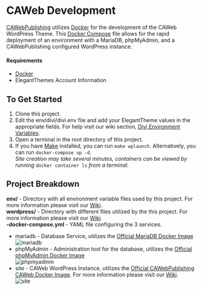 # CAWeb Development  

[CAWebPublishing](https://caweb.cdt.ca.gov/) utilizes [Docker](https://www.docker.com/) for the development of the CAWeb WordPress Theme. This [Docker Compose](https://docs.docker.com/compose/) file allows for the rapid deployment of an environment with a MariaDB, phpMyAdmin, and a CAWebPublishing configured WordPress instance.  

#### Requirements  
- [Docker](https://www.docker.com/)  
- ElegantThemes Account Information 

## To Get Started  
1. Clone this project.  
2. Edit the env/divi/divi.env file and add your ElegantTheme values in the appropriate fields. For help visit our wiki section, [Divi Environment Variables](https://github.com/CAWebPublishing/CAWeb-Development/wiki/Divi).  
2. Open a terminal in the root directory of this project.  
3. If you have [Make](http://gnuwin32.sourceforge.net/packages/make.htm) installed, you can run `make wplaunch`. Alternatively, you can run `docker-compose up -d`.  
   _Site creation may take several minutes, containers can be viewed by running_ `docker container ls` _from a terminal._  

## Project Breakdown  
**env/** - Directory with all environment variable files used by this project. For more information please visit our [Wiki](https://github.com/CAWebPublishing/CAWeb-Development/wiki).   
**wordpress/** - Directory with different files utilized by the this project. For more information please visit our [Wiki](https://github.com/CAWebPublishing/CAWeb-Development/wiki).  
**-docker-compose.yml** - YAML file configuring the 3 services.  
- mariadb - Database Service, utilizes the [Official MariaDB Docker Image](https://hub.docker.com/_/mariadb)  
![mariadb](https://raw.githubusercontent.com/wiki/CAWebPublishing/CAWeb-Development/imgs/mariadb-service.png)  
- phpMyAdmin - Administration tool for the database, utilizes the [Official phpMyAdmin Docker Image](https://hub.docker.com/r/phpmyadmin/phpmyadmin)  
![phpmyadmin](https://raw.githubusercontent.com/wiki/CAWebPublishing/CAWeb-Development/imgs/phpmyadmin-service.png)  
- site - CAWeb WordPress Instance, utilizes the [Official CAWebPublishing CAWeb Docker Image](https://hub.docker.com/repository/docker/cawebpublishing/caweb). For more information please visit our [Wiki](https://github.com/CAWebPublishing/CAWeb-Development/wiki).     
![site](https://raw.githubusercontent.com/wiki/CAWebPublishing/CAWeb-Development/imgs/site-service.png)  
